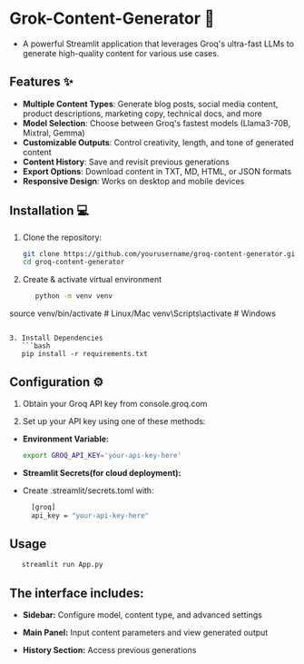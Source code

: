 # Grok-Content-Generator  🚀

* A powerful Streamlit application that leverages Groq's ultra-fast LLMs to generate high-quality content for various use cases.

## Features ✨

- **Multiple Content Types**: Generate blog posts, social media content, product descriptions, marketing copy, technical docs, and more
- **Model Selection**: Choose between Groq's fastest models (Llama3-70B, Mixtral, Gemma)
- **Customizable Outputs**: Control creativity, length, and tone of generated content
- **Content History**: Save and revisit previous generations
- **Export Options**: Download content in TXT, MD, HTML, or JSON formats
- **Responsive Design**: Works on desktop and mobile devices

## Installation 💻

1. Clone the repository:
   ```bash
   git clone https://github.com/yourusername/groq-content-generator.git
   cd groq-content-generator

2. Create & activate virtual environment
   ```bash
      python -m venv venv
source venv/bin/activate  # Linux/Mac
venv\Scripts\activate     # Windows
```

3. Install Dependencies
   ```bash
   pip install -r requirements.txt
```

## Configuration ⚙️

1. Obtain your Groq API key from console.groq.com

2. Set up your API key using one of these methods:

* **Environment Variable:**

   ```bash
   export GROQ_API_KEY='your-api-key-here'
   ```

* **Streamlit Secrets(for cloud deployment):**
  
* Create .streamlit/secrets.toml with:
  
  ```bash
    [groq]
    api_key = "your-api-key-here"
  ```

## Usage

```bash
   streamlit run App.py
```

## The interface includes:

* **Sidebar:** Configure model, content type, and advanced settings

* **Main Panel:** Input content parameters and view generated output

* **History Section:** Access previous generations


